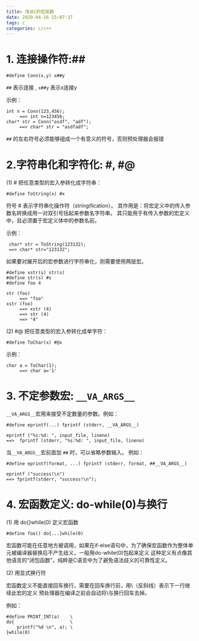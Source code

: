 ```yaml
---
title: 浅谈C的宏函数
date: 2020-04-16 15:07:37
tags: c
categories: c/c++
---
```


# 1. 连接操作符:## 

    #define Conn(x,y) x##y

`##` 表示连接 , `x##y` 表示x连接y

示例：

    int n = Conn(123,456);
         ==> int n=123456;
    char* str = Conn("asdf", "adf");
         ==> char* str = "asdfadf";

`##` 的左右符号必须能够组成一个有意义的符号，否则预处理器会报错

# 2.字符串化和字符化: #, #@

(1) # 把任意类型的宏入参转化成字符串：

    #define ToString(x) #x

符号 # 表示字符串化操作符（stringification）。
其作用是：将宏定义中的传入参数名转换成用一对双引号括起来参数名字符串。
其只能用于有传入参数的宏定义中，且必须置于宏定义体中的参数名前。

示例：

     char* str = ToString(123132);
     ==> char* str="123132";

如果要对展开后的宏参数进行字符串化，则需要使用两层宏。

    #define xstr(s) str(s)
    #define str(s) #s
    #define foo 4
    
    str (foo)
         ==> "foo"
    xstr (foo)
         ==> xstr (4)
         ==> str (4)
         ==> "4"

(2) #@ 把任意类型的宏入参转化成单字符：

    #define ToChar(x) #@x

示例：

    char a = ToChar(1);
         ==> char a='1'

# 3. 不定参数宏: `__VA_ARGS__`

`__VA_ARGS__`宏用来接受不定数量的参数。例如：

    #define eprintf(...) fprintf (stderr, __VA_ARGS__)
    
    eprintf ("%s:%d: ", input_file, lineno)
    ==>  fprintf (stderr, "%s:%d: ", input_file, lineno)

当`__VA_ARGS__`宏前面加 `##` 时，可以省略参数输入。
例如：

    #define eprintf(format, ...) fprintf (stderr, format, ##__VA_ARGS__)
    
    eprintf ("success!\n")
    ==> fprintf(stderr, "success!\n");

# 4. 宏函数定义: do-while(0)与换行

(1) 用 do{}while(0) 定义宏函数

    #define foo() do{...}while(0)

宏函数可能在任意地方被调用，如果在if-else语句中，为了确保宏函数作为整体单元被编译器替换后不产生歧义，一般用do-while(0)包起来定义
这种定义有点像其他语言的“闭包函数”，纯粹是C语言中为了避免语法歧义的可靠性定义。

(2) 用显式换行符

宏函数定义不能直接回车换行，需要在回车换行前，用\（反斜线）表示下一行继续此宏的定义
预处理器在编译之前会自动将\与换行回车去掉。

例如：

    #define PRINT_INT(a)    \
    do{                     \
        printf("%d \n", a); \
    }while(0)
